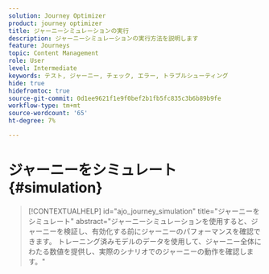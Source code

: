 ```yaml
---
solution: Journey Optimizer
product: journey optimizer
title: ジャーニーシミュレーションの実行
description: ジャーニーシミュレーションの実行方法を説明します
feature: Journeys
topic: Content Management
role: User
level: Intermediate
keywords: テスト, ジャーニー, チェック, エラー, トラブルシューティング
hide: true
hidefromtoc: true
source-git-commit: 0d1ee9621f1e9f0bef2b1fb5fc835c3b6b89b9fe
workflow-type: tm+mt
source-wordcount: '65'
ht-degree: 7%

---
```


# ジャーニーをシミュレート{#simulation}

>[!CONTEXTUALHELP]
>id="ajo_journey_simulation"
>title="ジャーニーをシミュレート"
>abstract="ジャーニーシミュレーションを使用すると、ジャーニーを検証し、有効化する前にジャーニーのパフォーマンスを確認できます。 トレーニング済みモデルのデータを使用して、ジャーニー全体にわたる数値を提供し、実際のシナリオでのジャーニーの動作を確認します。"

